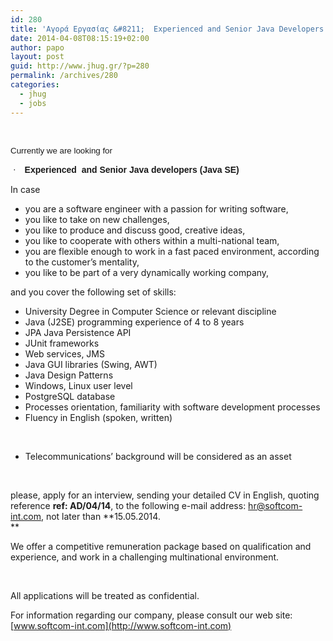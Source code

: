 ```yaml
---
id: 280
title: 'Αγορά Εργασίας &#8211;  Experienced and Senior Java Developers (Java SE) &#8211; Softcom-int  #jobs #jhug'
date: 2014-04-08T08:15:19+02:00
author: papo
layout: post
guid: http://www.jhug.gr/?p=280
permalink: /archives/280
categories:
  - jhug
  - jobs
---
```

&nbsp;

<p style="margin: 0cm; margin-bottom: .0001pt;">
  <span style="font-size: 10.0pt; font-family: Arial; mso-bidi-font-family: Arial; mso-ansi-language: EN-US;">Currently we are looking for </span>
</p>

 <span style="mso-bidi-font-size: 10.0pt; font-family: Symbol; mso-fareast-font-family: Symbol; mso-bidi-font-family: Symbol; mso-ansi-language: EN-US;"><span style="mso-list: Ignore;">·<span style="font: 7.0pt 'Times New Roman';">      </span></span></span><b style="mso-bidi-font-weight: normal;"><span style="mso-bidi-font-size: 10.0pt; font-family: Arial; mso-bidi-font-family: Arial; mso-ansi-language: EN-US;">Experienced<span style="mso-spacerun: yes;">  </span>and Senior Java developers (Java SE)</span></b>

In case

  * you are a software engineer with a passion for writing software,
  * you like to take on new challenges,
  * you like to produce and discuss good, creative ideas,
  * you like to cooperate with others within a multi-national team,
  * you are flexible enough to work in a fast paced environment, according to the customer’s mentality,
  * you like to be part of a very dynamically working company,

and you cover the following set of skills:

  * University Degree in Computer Science or relevant discipline
  * Java (J2SE) programming experience of 4 to 8 years
  * JPA Java Persistence API
  * JUnit frameworks
  * Web services, JMS
  * Java GUI libraries (Swing, AWT)
  * Java Design Patterns
  * Windows, Linux user level
  * PostgreSQL database
  * Processes orientation, familiarity with software development processes
  * Fluency in English (spoken, written)

&nbsp;

  * Telecommunications’ background will be considered as an asset

&nbsp;

please, apply for an interview, sending your detailed CV in English, quoting reference **ref: AD/04/14**, to the following e-mail address: <hr@softcom-int.com>, not later than **15.05.2014.  
** 

We offer a competitive remuneration package based on qualification and experience, and work in a challenging multinational environment.

&nbsp;

All applications will be treated as confidential.

For information regarding our company, please consult our web site: [www.softcom-int.com](http://www.softcom-int.com)

&nbsp;